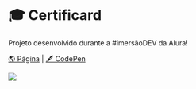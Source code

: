 # 🎓 Certificard

Projeto desenvolvido durante a #imersãoDEV da Alura!

[🌎 Página](https://andressadacosta.github.io/certificard/) |  [🖋 CodePen](https://codepen.io/andressadacosta/full/rNpxrgv)

<img src="https://github.com/AndressaDaCosta/certificard/blob/main/img/Captura%20de%20Tela%202022-04-01%20a%CC%80s%2019.16.08.png?raw=true">
